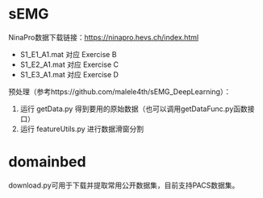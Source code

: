 # sEMG

NinaPro数据下载链接：https://ninapro.hevs.ch/index.html

- S1_E1_A1.mat 对应 Exercise B
- S1_E2_A1.mat 对应 Exercise C
- S1_E3_A1.mat 对应 Exercise D

预处理（参考https://github.com/malele4th/sEMG_DeepLearning）：

1. 运行 getData.py 得到要用的原始数据（也可以调用getDataFunc.py函数接口）
2. 运行 featureUtils.py 进行数据滑窗分割

# domainbed

download.py可用于下载并提取常用公开数据集，目前支持PACS数据集。

